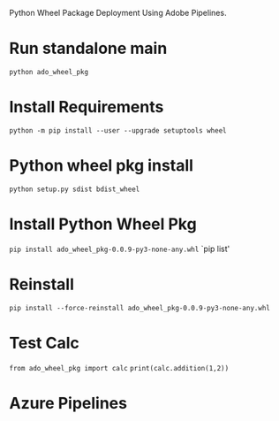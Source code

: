 Python Wheel Package Deployment Using Adobe Pipelines.

# Run standalone main
`python ado_wheel_pkg`

# Install Requirements
`python -m pip install --user --upgrade setuptools wheel`

# Python wheel pkg install
`python setup.py sdist bdist_wheel`

# Install Python Wheel Pkg
`pip install ado_wheel_pkg-0.0.9-py3-none-any.whl`
`pip list'

# Reinstall 
`pip install --force-reinstall ado_wheel_pkg-0.0.9-py3-none-any.whl`

# Test Calc 
`from ado_wheel_pkg import calc`
`print(calc.addition(1,2))`

# Azure Pipelines
